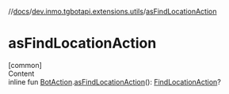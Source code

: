 //[docs](../../index.md)/[dev.inmo.tgbotapi.extensions.utils](index.md)/[asFindLocationAction](as-find-location-action.md)



# asFindLocationAction  
[common]  
Content  
inline fun [BotAction](../dev.inmo.tgbotapi.types.actions/-bot-action/index.md).[asFindLocationAction](as-find-location-action.md)(): [FindLocationAction](../dev.inmo.tgbotapi.types.actions/-find-location-action/index.md)?  



